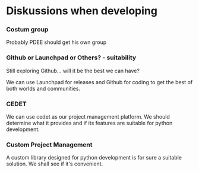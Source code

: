 # Diskussions when developing

### Costum group

Probably PDEE should get his own group

### Github or Launchpad or Others? - suitability

Still exploring Github... will it be the best we can have?

We can use Launchpad for releases and Github for coding to get the best of both worlds and communities.

### CEDET

We can use cedet as our project management platform. We should determine what it provides and if its features are suitable for python development.

### Custom Project Management

A custom library designed for python development is for sure a suitable solution. We shall see if it's convenient.
